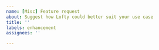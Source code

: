```yaml
---
name: [Misc] Feature request
about: Suggest how Lofty could better suit your use case
title: ''
labels: enhancement
assignees: ''

---
```




